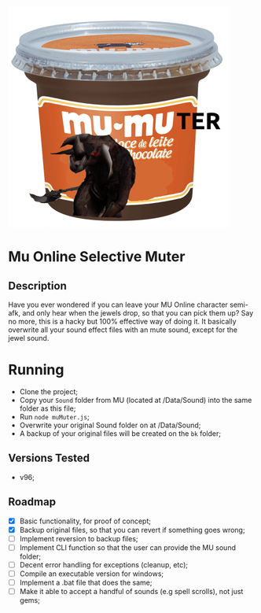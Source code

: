![MuMuter](./mumuter.png)

# Mu Online Selective Muter

## Description

Have you ever wondered if you can leave your MU Online character semi-afk, and only hear when the jewels drop, so that you can pick them up? Say no more, this is a hacky but 100% effective way of doing it. It basically overwrite all your sound effect files with an mute sound, except for the jewel sound.

# Running

- Clone the project;
- Copy your `Sound` folder from MU (located at /Data/Sound) into the same folder as this file;
- Run `node muMuter.js`;
- Overwrite your original Sound folder on at /Data/Sound;
- A backup of your original files will be created on the `bk` folder;

## Versions Tested

- v96;

## Roadmap

- [x] Basic functionality, for proof of concept;
- [x] Backup original files, so that you can revert if something goes wrong;
- [ ] Implement reversion to backup files;
- [ ] Implement CLI function so that the user can provide the MU sound folder;
- [ ] Decent error handling for exceptions (cleanup, etc);
- [ ] Compile an executable version for windows;
- [ ] Implement a .bat file that does the same;
- [ ] Make it able to accept a handful of sounds (e.g spell scrolls), not just gems;
